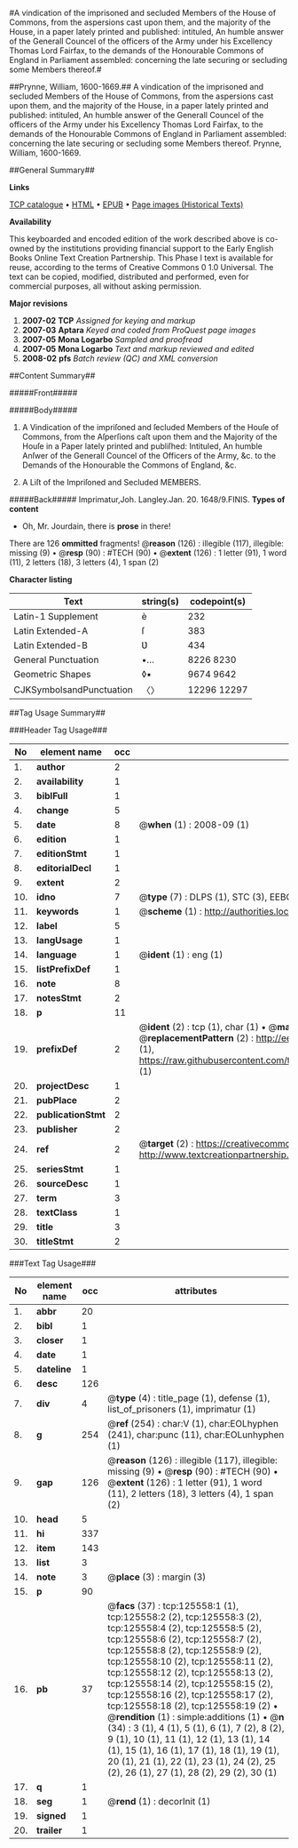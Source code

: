 #A vindication of the imprisoned and secluded Members of the House of Commons, from the aspersions cast upon them, and the majority of the House, in a paper lately printed and published: intituled, An humble answer of the Generall Councel of the officers of the Army under his Excellency Thomas Lord Fairfax, to the demands of the Honourable Commons of England in Parliament assembled: concerning the late securing or secluding some Members thereof.#

##Prynne, William, 1600-1669.##
A vindication of the imprisoned and secluded Members of the House of Commons, from the aspersions cast upon them, and the majority of the House, in a paper lately printed and published: intituled, An humble answer of the Generall Councel of the officers of the Army under his Excellency Thomas Lord Fairfax, to the demands of the Honourable Commons of England in Parliament assembled: concerning the late securing or secluding some Members thereof.
Prynne, William, 1600-1669.

##General Summary##

**Links**

[TCP catalogue](http://www.ota.ox.ac.uk/tcp/)  • 
[HTML](http://tei.it.ox.ac.uk/tcp/Texts-HTML/free/A91/A91317.html)  • 
[EPUB](http://tei.it.ox.ac.uk/tcp/Texts-EPUB/free/A91/A91317.epub) • 
[Page images (Historical Texts)](https://data.historicaltexts.jisc.ac.uk/view?pubId=eebo-99873104e&pageId=eebo-99873104e-125558-1)

**Availability**

This keyboarded and encoded edition of the
	       work described above is co-owned by the institutions
	       providing financial support to the Early English Books
	       Online Text Creation Partnership. This Phase I text is
	       available for reuse, according to the terms of Creative
	       Commons 0 1.0 Universal. The text can be copied,
	       modified, distributed and performed, even for
	       commercial purposes, all without asking permission.

**Major revisions**

1. __2007-02__ __TCP__ *Assigned for keying and markup*
1. __2007-03__ __Aptara__ *Keyed and coded from ProQuest page images*
1. __2007-05__ __Mona Logarbo__ *Sampled and proofread*
1. __2007-05__ __Mona Logarbo__ *Text and markup reviewed and edited*
1. __2008-02__ __pfs__ *Batch review (QC) and XML conversion*

##Content Summary##

#####Front#####

#####Body#####

1. A Vindication of the impriſoned and ſecluded
Members of the Houſe of Commons, from
the Aſperſions caſt upon them and the Majority
of the Houſe in a Paper lately printed
and publiſhed: Intituled, An humble
Anſwer of the Generall Councel of the Officers
of the Army, &c. to the Demands of
the Honourable the Commons of England,
&c.

1. A Liſt of the Impriſoned and Secluded
MEMBERS.

#####Back#####
Imprimatur,Joh. Langley.Jan. 20. 1648/9.FINIS.
**Types of content**

  * Oh, Mr. Jourdain, there is **prose** in there!

There are 126 **ommitted** fragments! 
 @__reason__ (126) : illegible (117), illegible: missing (9)  •  @__resp__ (90) : #TECH (90)  •  @__extent__ (126) : 1 letter (91), 1 word (11), 2 letters (18), 3 letters (4), 1 span (2)

**Character listing**


|Text|string(s)|codepoint(s)|
|---|---|---|
|Latin-1 Supplement|è|232|
|Latin Extended-A|ſ|383|
|Latin Extended-B|Ʋ|434|
|General Punctuation|•…|8226 8230|
|Geometric Shapes|◊▪|9674 9642|
|CJKSymbolsandPunctuation|〈〉|12296 12297|

##Tag Usage Summary##

###Header Tag Usage###

|No|element name|occ|attributes|
|---|---|---|---|
|1.|__author__|2||
|2.|__availability__|1||
|3.|__biblFull__|1||
|4.|__change__|5||
|5.|__date__|8| @__when__ (1) : 2008-09 (1)|
|6.|__edition__|1||
|7.|__editionStmt__|1||
|8.|__editorialDecl__|1||
|9.|__extent__|2||
|10.|__idno__|7| @__type__ (7) : DLPS (1), STC (3), EEBO-CITATION (1), PROQUEST (1), VID (1)|
|11.|__keywords__|1| @__scheme__ (1) : http://authorities.loc.gov/ (1)|
|12.|__label__|5||
|13.|__langUsage__|1||
|14.|__language__|1| @__ident__ (1) : eng (1)|
|15.|__listPrefixDef__|1||
|16.|__note__|8||
|17.|__notesStmt__|2||
|18.|__p__|11||
|19.|__prefixDef__|2| @__ident__ (2) : tcp (1), char (1)  •  @__matchPattern__ (2) : ([0-9\-]+):([0-9IVX]+) (1), (.+) (1)  •  @__replacementPattern__ (2) : http://eebo.chadwyck.com/downloadtiff?vid=$1&page=$2 (1), https://raw.githubusercontent.com/textcreationpartnership/Texts/master/tcpchars.xml#$1 (1)|
|20.|__projectDesc__|1||
|21.|__pubPlace__|2||
|22.|__publicationStmt__|2||
|23.|__publisher__|2||
|24.|__ref__|2| @__target__ (2) : https://creativecommons.org/publicdomain/zero/1.0/ (1), http://www.textcreationpartnership.org/docs/. (1)|
|25.|__seriesStmt__|1||
|26.|__sourceDesc__|1||
|27.|__term__|3||
|28.|__textClass__|1||
|29.|__title__|3||
|30.|__titleStmt__|2||


###Text Tag Usage###

|No|element name|occ|attributes|
|---|---|---|---|
|1.|__abbr__|20||
|2.|__bibl__|1||
|3.|__closer__|1||
|4.|__date__|1||
|5.|__dateline__|1||
|6.|__desc__|126||
|7.|__div__|4| @__type__ (4) : title_page (1), defense (1), list_of_prisoners (1), imprimatur (1)|
|8.|__g__|254| @__ref__ (254) : char:V (1), char:EOLhyphen (241), char:punc (11), char:EOLunhyphen (1)|
|9.|__gap__|126| @__reason__ (126) : illegible (117), illegible: missing (9)  •  @__resp__ (90) : #TECH (90)  •  @__extent__ (126) : 1 letter (91), 1 word (11), 2 letters (18), 3 letters (4), 1 span (2)|
|10.|__head__|5||
|11.|__hi__|337||
|12.|__item__|143||
|13.|__list__|3||
|14.|__note__|3| @__place__ (3) : margin (3)|
|15.|__p__|90||
|16.|__pb__|37| @__facs__ (37) : tcp:125558:1 (1), tcp:125558:2 (2), tcp:125558:3 (2), tcp:125558:4 (2), tcp:125558:5 (2), tcp:125558:6 (2), tcp:125558:7 (2), tcp:125558:8 (2), tcp:125558:9 (2), tcp:125558:10 (2), tcp:125558:11 (2), tcp:125558:12 (2), tcp:125558:13 (2), tcp:125558:14 (2), tcp:125558:15 (2), tcp:125558:16 (2), tcp:125558:17 (2), tcp:125558:18 (2), tcp:125558:19 (2)  •  @__rendition__ (1) : simple:additions (1)  •  @__n__ (34) : 3 (1), 4 (1), 5 (1), 6 (1), 7 (2), 8 (2), 9 (1), 10 (1), 11 (1), 12 (1), 13 (1), 14 (1), 15 (1), 16 (1), 17 (1), 18 (1), 19 (1), 20 (1), 21 (1), 22 (1), 23 (1), 24 (2), 25 (2), 26 (1), 27 (1), 28 (2), 29 (2), 30 (1)|
|17.|__q__|1||
|18.|__seg__|1| @__rend__ (1) : decorInit (1)|
|19.|__signed__|1||
|20.|__trailer__|1||
